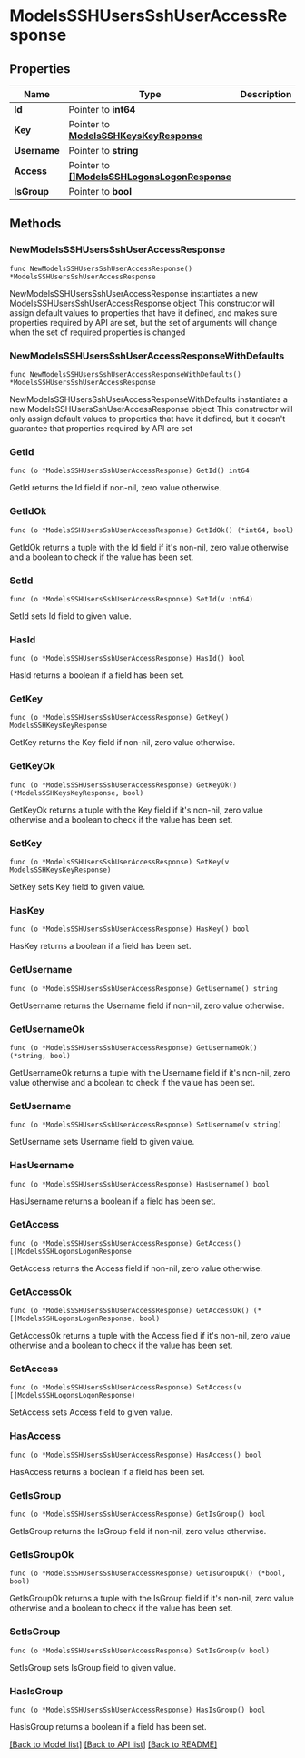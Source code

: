 # ModelsSSHUsersSshUserAccessResponse

## Properties

Name | Type | Description | Notes
------------ | ------------- | ------------- | -------------
**Id** | Pointer to **int64** |  | [optional] 
**Key** | Pointer to [**ModelsSSHKeysKeyResponse**](ModelsSSHKeysKeyResponse.md) |  | [optional] 
**Username** | Pointer to **string** |  | [optional] 
**Access** | Pointer to [**[]ModelsSSHLogonsLogonResponse**](ModelsSSHLogonsLogonResponse.md) |  | [optional] 
**IsGroup** | Pointer to **bool** |  | [optional] 

## Methods

### NewModelsSSHUsersSshUserAccessResponse

`func NewModelsSSHUsersSshUserAccessResponse() *ModelsSSHUsersSshUserAccessResponse`

NewModelsSSHUsersSshUserAccessResponse instantiates a new ModelsSSHUsersSshUserAccessResponse object
This constructor will assign default values to properties that have it defined,
and makes sure properties required by API are set, but the set of arguments
will change when the set of required properties is changed

### NewModelsSSHUsersSshUserAccessResponseWithDefaults

`func NewModelsSSHUsersSshUserAccessResponseWithDefaults() *ModelsSSHUsersSshUserAccessResponse`

NewModelsSSHUsersSshUserAccessResponseWithDefaults instantiates a new ModelsSSHUsersSshUserAccessResponse object
This constructor will only assign default values to properties that have it defined,
but it doesn't guarantee that properties required by API are set

### GetId

`func (o *ModelsSSHUsersSshUserAccessResponse) GetId() int64`

GetId returns the Id field if non-nil, zero value otherwise.

### GetIdOk

`func (o *ModelsSSHUsersSshUserAccessResponse) GetIdOk() (*int64, bool)`

GetIdOk returns a tuple with the Id field if it's non-nil, zero value otherwise
and a boolean to check if the value has been set.

### SetId

`func (o *ModelsSSHUsersSshUserAccessResponse) SetId(v int64)`

SetId sets Id field to given value.

### HasId

`func (o *ModelsSSHUsersSshUserAccessResponse) HasId() bool`

HasId returns a boolean if a field has been set.

### GetKey

`func (o *ModelsSSHUsersSshUserAccessResponse) GetKey() ModelsSSHKeysKeyResponse`

GetKey returns the Key field if non-nil, zero value otherwise.

### GetKeyOk

`func (o *ModelsSSHUsersSshUserAccessResponse) GetKeyOk() (*ModelsSSHKeysKeyResponse, bool)`

GetKeyOk returns a tuple with the Key field if it's non-nil, zero value otherwise
and a boolean to check if the value has been set.

### SetKey

`func (o *ModelsSSHUsersSshUserAccessResponse) SetKey(v ModelsSSHKeysKeyResponse)`

SetKey sets Key field to given value.

### HasKey

`func (o *ModelsSSHUsersSshUserAccessResponse) HasKey() bool`

HasKey returns a boolean if a field has been set.

### GetUsername

`func (o *ModelsSSHUsersSshUserAccessResponse) GetUsername() string`

GetUsername returns the Username field if non-nil, zero value otherwise.

### GetUsernameOk

`func (o *ModelsSSHUsersSshUserAccessResponse) GetUsernameOk() (*string, bool)`

GetUsernameOk returns a tuple with the Username field if it's non-nil, zero value otherwise
and a boolean to check if the value has been set.

### SetUsername

`func (o *ModelsSSHUsersSshUserAccessResponse) SetUsername(v string)`

SetUsername sets Username field to given value.

### HasUsername

`func (o *ModelsSSHUsersSshUserAccessResponse) HasUsername() bool`

HasUsername returns a boolean if a field has been set.

### GetAccess

`func (o *ModelsSSHUsersSshUserAccessResponse) GetAccess() []ModelsSSHLogonsLogonResponse`

GetAccess returns the Access field if non-nil, zero value otherwise.

### GetAccessOk

`func (o *ModelsSSHUsersSshUserAccessResponse) GetAccessOk() (*[]ModelsSSHLogonsLogonResponse, bool)`

GetAccessOk returns a tuple with the Access field if it's non-nil, zero value otherwise
and a boolean to check if the value has been set.

### SetAccess

`func (o *ModelsSSHUsersSshUserAccessResponse) SetAccess(v []ModelsSSHLogonsLogonResponse)`

SetAccess sets Access field to given value.

### HasAccess

`func (o *ModelsSSHUsersSshUserAccessResponse) HasAccess() bool`

HasAccess returns a boolean if a field has been set.

### GetIsGroup

`func (o *ModelsSSHUsersSshUserAccessResponse) GetIsGroup() bool`

GetIsGroup returns the IsGroup field if non-nil, zero value otherwise.

### GetIsGroupOk

`func (o *ModelsSSHUsersSshUserAccessResponse) GetIsGroupOk() (*bool, bool)`

GetIsGroupOk returns a tuple with the IsGroup field if it's non-nil, zero value otherwise
and a boolean to check if the value has been set.

### SetIsGroup

`func (o *ModelsSSHUsersSshUserAccessResponse) SetIsGroup(v bool)`

SetIsGroup sets IsGroup field to given value.

### HasIsGroup

`func (o *ModelsSSHUsersSshUserAccessResponse) HasIsGroup() bool`

HasIsGroup returns a boolean if a field has been set.


[[Back to Model list]](../README.md#documentation-for-models) [[Back to API list]](../README.md#documentation-for-api-endpoints) [[Back to README]](../README.md)


